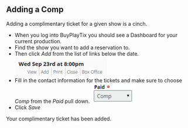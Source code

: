 ## Adding a Comp

Adding a complimentary ticket for a given show is a cinch.

* When you log into BuyPlayTix you should see a Dashboard for your current production.
* Find the show you want to add a reservation to.
* Then click *Add* from the list of links below the date.
  ![](img/dashboard-show.png "Dashboard options for current show")
* Fill in the contact information for the tickets and make sure to choose *Comp* from the
  *Paid* pull down.
  ![](img/paid-comp.png "Complimentary tickets")
* Click *Save*

Your complimentary ticket has been added.

